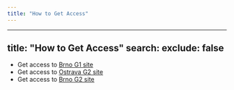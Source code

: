 ```yaml
---
title: "How to Get Access"
---
```

---
title: "How to Get Access"
search:
  exclude: false
---
 - Get access to [Brno G1 site](../technical-reference/brno-g1-site/get-access.md)
 - Get access to [Ostrava G2 site](../technical-reference/ostrava-g2-site/get-access.md)
 - Get access to [Brno G2 site](../technical-reference/brno-g2-site/get-access.md)
